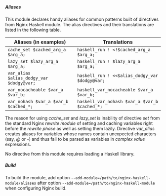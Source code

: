 ##### Aliases

This module declares handy aliases for common patterns built of directives from
Nginx Haskell module. The alias directives and their translations are listed in
the following table.

| Aliases (in examples)                    | Translations                                   |
| ---------------------------------------- | ---------------------------------------------- |
| `cache_set $cached_arg_a $arg_a;`        | `haskell_run ! <!$cached_arg_a $arg_a;`        |
| `lazy_set $lazy_arg_a $arg_a;`           | `haskell_run ! $lazy_arg_a $arg_a;`            |
| `var_alias $alias_dodgy_var $dodgy@var;` | `haskell_run ! <<$alias_dodgy_var $dodgy@var;` |
| `var_nocacheable $var_a $var_b;`         | `haskell_var_nocacheable $var_a $var_b;`       |
| `var_nohash $var_a $var_b $cached_*;`    | `haskell_var_nohash $var_a $var_b $cached_*;`  |

The reason for using *cache_set* and *lazy_set* is inability of directive *set*
from the standard Nginx *rewrite module* of setting and caching variables right
before the *rewrite phase* as well as setting them lazily. Directive *var_alias*
creates aliases for variables whose names contain unexpected characters (say,
*@* or *-*) and thus fail to be parsed as variables in *complex value*
expressions.

No directive from this module requires loading a Haskell library.

##### Build

To build the module, add option
`--add-module=/path/to/nginx-haskell-module/aliases` after option
`--add-module=/path/to/nginx-haskell-module` when configuring Nginx build.

